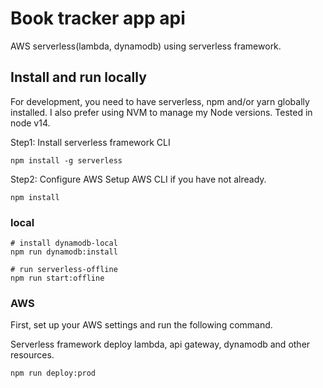 # Book tracker app api

AWS serverless(lambda, dynamodb) using serverless framework.

## Install and run locally

For development, you need to have serverless, npm and/or yarn globally installed.
I also prefer using NVM to manage my Node versions.
Tested in node v14.

Step1: Install serverless framework CLI
```shell
npm install -g serverless
```

Step2: Configure AWS
Setup AWS CLI if you have not already.
```shell
npm install
```

### local

```shell
# install dynamodb-local
npm run dynamodb:install

# run serverless-offline
npm run start:offline
```

### AWS

First, set up your AWS settings and run the following command.

Serverless framework deploy lambda, api gateway, dynamodb and other resources.

```shell
npm run deploy:prod
```
